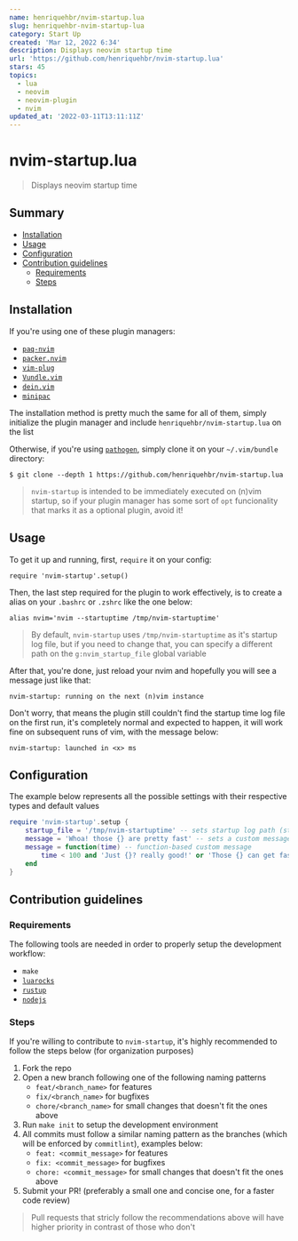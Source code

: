 ```yaml
---
name: henriquehbr/nvim-startup.lua
slug: henriquehbr-nvim-startup-lua
category: Start Up
created: 'Mar 12, 2022 6:34'
description: Displays neovim startup time
url: 'https://github.com/henriquehbr/nvim-startup.lua'
stars: 45
topics:
  - lua
  - neovim
  - neovim-plugin
  - nvim
updated_at: '2022-03-11T13:11:11Z'
---
```

# nvim-startup.lua

> Displays neovim startup time

## Summary

*   [Installation](#installation)
*   [Usage](#usage)
*   [Configuration](#configuration)
*   [Contribution guidelines](#contribution-guidelines)
    *   [Requirements](#requirements)
    *   [Steps](#steps)

## Installation

If you're using one of these plugin managers:

*   [`paq-nvim`](https://github.com/savq/paq-nvim)
*   [`packer.nvim`](https://github.com/wbthomason/packer.nvim)
*   [`vim-plug`](https://github.com/junegunn/vim-plug)
*   [`Vundle.vim`](https://github.com/VundleVim/Vundle.vim)
*   [`dein.vim`](https://github.com/Shougo/dein.vim)
*   [`minipac`](https://github.com/k-takata/minpac)

The installation method is pretty much the same for all of them, simply initialize the plugin manager and include `henriquehbr/nvim-startup.lua` on the list

Otherwise, if you're using [`pathogen`](https://github.com/tpope/vim-pathogen), simply clone it on your `~/.vim/bundle` directory:

    $ git clone --depth 1 https://github.com/henriquehbr/nvim-startup.lua

> `nvim-startup` is intended to be immediately executed on (n)vim startup, so if your plugin manager has some sort of `opt` funcionality that marks it as a optional plugin, avoid it!

## Usage

To get it up and running, first, `require` it on your config:

    require 'nvim-startup'.setup()

Then, the last step required for the plugin to work effectively, is to create a alias on your `.bashrc` or `.zshrc` like the one below:

    alias nvim='nvim --startuptime /tmp/nvim-startuptime'

> By default, `nvim-startup` uses `/tmp/nvim-startuptime` as it's startup log file, but if you need to change that, you can specify a different path on the `g:nvim_startup_file` global variable

After that, you're done, just reload your nvim and hopefully you will see a message just like that:

    nvim-startup: running on the next (n)vim instance

Don't worry, that means the plugin still couldn't find the startup time log file on the first run, it's completely normal and expected to happen, it will work fine on subsequent runs of vim, with the message below:

    nvim-startup: launched in <x> ms

## Configuration

The example below represents all the possible settings with their respective types and default values

```lua
require 'nvim-startup'.setup {
    startup_file = '/tmp/nvim-startuptime' -- sets startup log path (string)
    message = 'Whoa! those {} are pretty fast' -- sets a custom message (string | function)
    message = function(time) -- function-based custom message
        time < 100 and 'Just {}? really good!' or 'Those {} can get faster'
    end
}
```

## Contribution guidelines

### Requirements

The following tools are needed in order to properly setup the development workflow:

*   `make`
*   [`luarocks`](https://github.com/luarocks/luarocks)
*   [`rustup`](https://github.com/rust-lang/rustup)
*   [`nodejs`](https://github.com/nodejs/node)

### Steps

If you're willing to contribute to `nvim-startup`, it's highly recommended to follow the steps below (for organization purposes)

1.  Fork the repo
2.  Open a new branch following one of the following naming patterns
    *   `feat/<branch_name>` for features
    *   `fix/<branch_name>` for bugfixes
    *   `chore/<branch_name>` for small changes that doesn't fit the ones above
3.  Run `make init` to setup the development environment
4.  All commits must follow a similar naming pattern as the branches (which will be enforced by `commitlint`), examples below:
    *   `feat: <commit_message>` for features
    *   `fix: <commit_message>` for bugfixes
    *   `chore: <commit_message>` for small changes that doesn't fit the ones above
5.  Submit your PR! (preferably a small one and concise one, for a faster code review)

> Pull requests that stricly follow the recommendations above will have higher priority in contrast of those who don't
